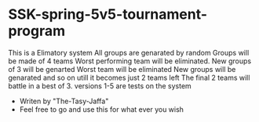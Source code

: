 # SSK-spring-5v5-tournament-program
This is a Elimatory system
All groups are genarated by random
Groups will be made of 4 teams
Worst performing team will be eliminated.
New groups of 3 will be genarted
Worst team will be eliminated
New groups will be genarated and so on utill it becomes just 2 teams left
The final 2 teams will battle in a best of 3.
versions 1-5 are tests on the system

- Writen by "The-Tasy-Jaffa"
- Feel free to go and use this for what ever you wish
